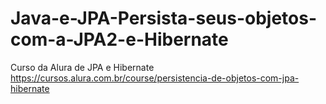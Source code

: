 # Java-e-JPA-Persista-seus-objetos-com-a-JPA2-e-Hibernate
Curso da Alura de JPA e Hibernate https://cursos.alura.com.br/course/persistencia-de-objetos-com-jpa-hibernate
